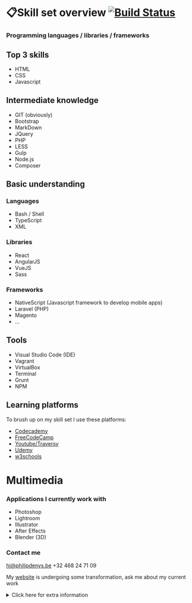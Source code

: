 # 📋Skill set overview [![Build Status](https://travis-ci.com/philipdenys/SkillSet.svg?branch=master)](https://travis-ci.com/philipdenys/SkillSet)
### Programming languages / libraries / frameworks

## Top 3 skills
- HTML
- CSS
- Javascript

## Intermediate knowledge
- GIT (obviously)
- Bootstrap
- MarkDown
- JQuery
- PHP 
- LESS
- Gulp
- Node.js
- Composer

## Basic understanding
### Languages
- Bash / Shell
- TypeScript
- XML

### Libraries
- React
- AngularJS
- VueJS
- Sass

### Frameworks
- NativeScript (Javascript framework to develop mobile apps)
- Laravel (PHP)
- Magento
- ...

## Tools
- Visual Studio Code (IDE)
- Vagrant
- VirtualBox
- Terminal
- Grunt
- NPM

## Learning platforms
To brush up on my skill set I use these platforms:
- [Codecademy](https://www.codecademy.com/users/philipdenys/achievements)
- [FreeCodeCamp](https://www.freecodecamp.org/philipdenys)
- [Youtube/Traversy](https://youtu.be/UnTQVlqmDQ0)
- [Udemy](https://www.udemy.com/user/philipdenys/)
- [w3schools](https://www.w3schools.com/)

# Multimedia
### Applications I currently work with 
- Photoshop
- Lightroom
- Illustrator
- After Effects
- Blender (3D)


### Contact me

hi@philipdenys.be
+32 468 24 71 09

My [website](https://www.philipdenys.be) is undergoing some transformation, ask me about my current work

<details><summary>Click here for extra information</summary>
<p>

👨🏽‍💻 I used markdown/git to make this *skill set overview*💻📲 

</p>
</details>
